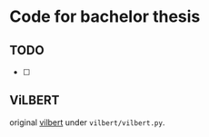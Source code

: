 # Code for bachelor thesis


## TODO
- [ ] 


## ViLBERT
original [vilbert](https://github.com/facebookresearch/vilbert-multi-task) under `vilbert/vilbert.py`.